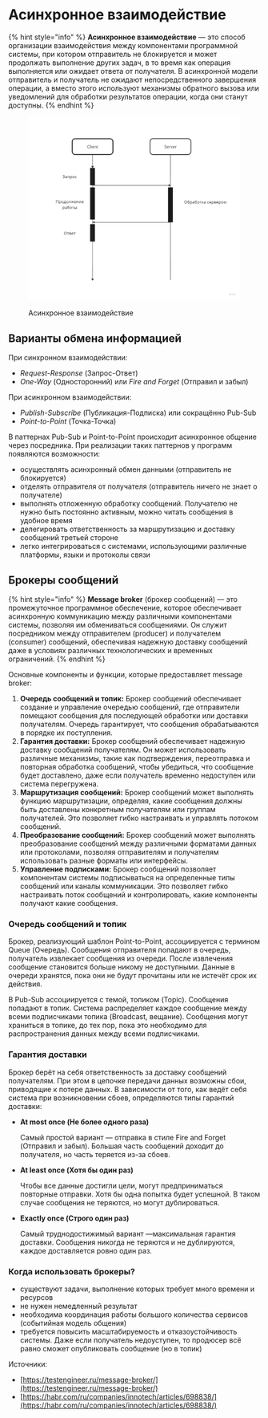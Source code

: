 # Асинхронное взаимодействие

{% hint style="info" %}
**Асинхронное взаимодействие** — это способ организации взаимодействия между компонентами программной системы, при котором отправитель не блокируется и может продолжать выполнение других задач, в то время как операция выполняется или ожидает ответа от получателя. В асинхронной модели отправитель и получатель не ожидают непосредственного завершения операции, а вместо этого используют механизмы обратного вызова или уведомлений для обработки результатов операции, когда они станут доступны.
{% endhint %}

<figure><img src="../../../.gitbook/assets/Sync (1).jpg" alt="" width="563"><figcaption><p>Асинхронное взаимодействие</p></figcaption></figure>

## Варианты обмена информацией

При синхронном взаимодействии:&#x20;

* _Request-Response_ (Запрос-Ответ)
* _One-Way_ (Односторонний) или _Fire and Forget_ (Отправил и забыл)

При асинхронном взаимодействии:&#x20;

* _Publish-Subscribe_ (Публикация-Подписка) или сокращённо Pub-Sub
* _Point-to-Point_ (Точка-Точка)

В паттернах Pub-Sub и Point-to-Point происходит асинхронное общение через посредника. При реализации таких паттернов у программ появляются возможности:

* осуществлять асинхронный обмен данными (отправитель не блокируется)
* отделять отправителя от получателя (отправитель ничего не знает о получателе)
* выполнять отложенную обработку сообщений. Получателю не нужно быть постоянно активным, можно читать сообщения в удобное время
* делегировать ответственность за маршрутизацию и доставку сообщений третьей стороне
* легко интегрироваться с системами, использующими различные платформы, языки и протоколы связи

## Брокеры сообщений

{% hint style="info" %}
**Message broker** (брокер сообщений) — это промежуточное программное обеспечение, которое обеспечивает асинхронную коммуникацию между различными компонентами системы, позволяя им обмениваться сообщениями. Он служит посредником между отправителем (producer) и получателем (consumer) сообщений, обеспечивая надежную доставку сообщений даже в условиях различных технологических и временных ограничений.
{% endhint %}

Основные компоненты и функции, которые предоставляет message broker:

1. **Очередь сообщений и топик:** Брокер сообщений обеспечивает создание и управление очередью сообщений, где отправители помещают сообщения для последующей обработки или доставки получателям. Очередь гарантирует, что сообщения обрабатываются в порядке их поступления.
2. **Гарантия доставки:** Брокер сообщений обеспечивает надежную доставку сообщений получателям. Он может использовать различные механизмы, такие как подтверждения, переотправка и повторная обработка сообщений, чтобы убедиться, что сообщение будет доставлено, даже если получатель временно недоступен или система перегружена.
3. **Маршрутизация сообщений:** Брокер сообщений может выполнять функцию маршрутизации, определяя, какие сообщения должны быть доставлены конкретным получателям или группам получателей. Это позволяет гибко настраивать и управлять потоком сообщений.
4. **Преобразование сообщений:** Брокер сообщений может выполнять преобразование сообщений между различными форматами данных или протоколами, позволяя отправителям и получателям использовать разные форматы или интерфейсы.
5. **Управление подписками:** Брокер сообщений позволяет компонентам системы подписываться на определенные типы сообщений или каналы коммуникации. Это позволяет гибко настраивать поток сообщений и контролировать, какие компоненты получают какие сообщения.

### Очередь сообщений и топик

Брокер, реализующий шаблон Point-to-Point, ассоциируется с термином Queue (Очередь). Сообщения отправителя попадают в очередь, получатель извлекает сообщения из очереди. После извлечения сообщение становится больше никому не доступными. Данные в очереди хранятся, пока они не будут прочитаны или не истечёт срок их действия.

В Pub-Sub ассоциируется с темой, топиком (Topic). Сообщения попадают в топик. Система распределяет каждое сообщение между всеми подписчиками топика (Broadcast, вещание). Сообщения могут храниться в топике, до тех пор, пока это необходимо для распространения данных между всеми подписчиками.

### Гарантия доставки

Брокер берёт на себя ответственность за доставку сообщений получателям. При этом в цепочке передачи данных возможны сбои, приводящие к потере данных. В зависимости от того, как ведёт себя система при возникновении сбоев, определяются типы гарантий доставки:

*   **At most once (Не более одного раза)**

    Самый простой вариант — отправка в стиле Fire and Forget (Отправил и забыл). Большая часть сообщений доходит до получателя, но часть теряется из-за сбоев.
*   **At least once (Хотя бы один раз)**

    Чтобы все данные достигли цели, могут предприниматься повторные отправки. Хотя бы одна попытка будет успешной. В таком случае сообщения не теряются, но могут дублироваться.
*   **Exactly once (Строго один раз)**

    Самый труднодостижимый вариант —максимальная гарантия доставки. Сообщения никогда не теряются и не дублируются, каждое доставляется ровно один раз.

### Когда использовать брокеры?

* существуют задачи, выполнение которых требует много времени и ресурсов
* не нужен немедленный результат
* необходима координация работы большого количества сервисов (событийная модель общения)
* требуется повысить масштабируемость и отказоустойчивость системы. Даже если получатель недоуступен, то продюсер всё равно сможет опубликовать сообщение (но в топик)







Источники:&#x20;

* [https://testengineer.ru/message-broker/](https://testengineer.ru/message-broker/)
* [https://habr.com/ru/companies/innotech/articles/698838/](https://habr.com/ru/companies/innotech/articles/698838/)
